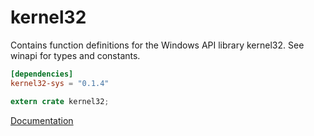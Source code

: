 # kernel32 #
Contains function definitions for the Windows API library kernel32. See winapi for types and constants.

```toml
[dependencies]
kernel32-sys = "0.1.4"
```

```rust
extern crate kernel32;
```

[Documentation](https://retep998.github.io/doc/kernel32/)
